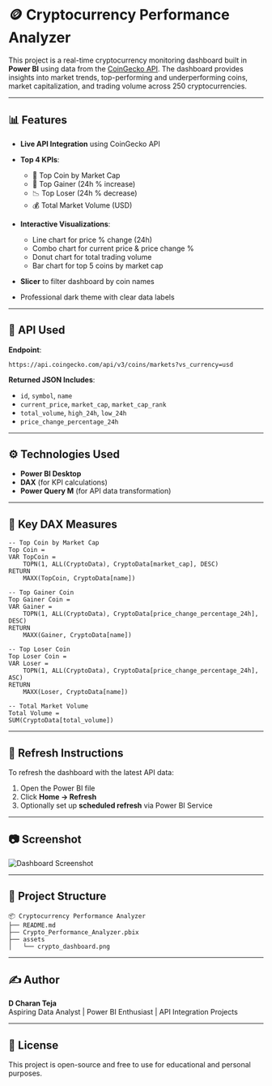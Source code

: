 # 🪙 Cryptocurrency Performance Analyzer

This project is a real-time cryptocurrency monitoring dashboard built in **Power BI** using data from the [CoinGecko API](https://www.coingecko.com/en/api). The dashboard provides insights into market trends, top-performing and underperforming coins, market capitalization, and trading volume across 250 cryptocurrencies.

---

## 📊 Features

- **Live API Integration** using CoinGecko API
- **Top 4 KPIs**:
  - 🥇 Top Coin by Market Cap
  - 🚀 Top Gainer (24h % increase)
  - 📉 Top Loser (24h % decrease)
  - 💰 Total Market Volume (USD)
 
- **Interactive Visualizations**:
  - Line chart for price % change (24h)
  - Combo chart for current price & price change %
  - Donut chart for total trading volume
  - Bar chart for top 5 coins by market cap
- **Slicer** to filter dashboard by coin names
- Professional dark theme with clear data labels

---

## 🔗 API Used

**Endpoint**:  
```
https://api.coingecko.com/api/v3/coins/markets?vs_currency=usd
```

**Returned JSON Includes**:
- `id`, `symbol`, `name`
- `current_price`, `market_cap`, `market_cap_rank`
- `total_volume`, `high_24h`, `low_24h`
- `price_change_percentage_24h`

---

## ⚙️ Technologies Used

- **Power BI Desktop**
- **DAX** (for KPI calculations)
- **Power Query M** (for API data transformation)

---

## 🧮 Key DAX Measures

```dax
-- Top Coin by Market Cap
Top Coin = 
VAR TopCoin =
    TOPN(1, ALL(CryptoData), CryptoData[market_cap], DESC)
RETURN
    MAXX(TopCoin, CryptoData[name])

-- Top Gainer Coin
Top Gainer Coin = 
VAR Gainer =
    TOPN(1, ALL(CryptoData), CryptoData[price_change_percentage_24h], DESC)
RETURN
    MAXX(Gainer, CryptoData[name])

-- Top Loser Coin
Top Loser Coin = 
VAR Loser =
    TOPN(1, ALL(CryptoData), CryptoData[price_change_percentage_24h], ASC)
RETURN
    MAXX(Loser, CryptoData[name])

-- Total Market Volume
Total Volume = 
SUM(CryptoData[total_volume])
```

---

## 🔄 Refresh Instructions

To refresh the dashboard with the latest API data:
1. Open the Power BI file
2. Click **Home → Refresh**
3. Optionally set up **scheduled refresh** via Power BI Service

---

## 📷 Screenshot

![Dashboard Screenshot](./assets/crypto_dashboard.png)

---

## 📁 Project Structure

```
📦 Cryptocurrency Performance Analyzer
├── README.md
├── Crypto_Performance_Analyzer.pbix
├── assets
│   └── crypto_dashboard.png
```

---

## ✍️ Author

**D Charan Teja**  
Aspiring Data Analyst | Power BI Enthusiast | API Integration Projects

---

## 📜 License

This project is open-source and free to use for educational and personal purposes.
